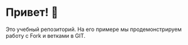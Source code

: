 # Привет! 👋

Это учебный репозиторий. На его примере мы продемонстрируем работу с Fork и ветками в GIT. 
